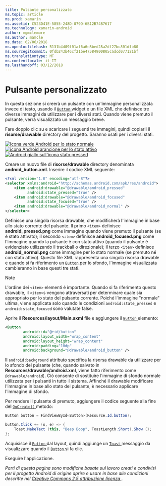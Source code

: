 ```yaml
---
title: Pulsante personalizzato
ms.topic: article
ms.prod: xamarin
ms.assetid: C523D41E-5855-248D-079D-6B12B74B7617
ms.technology: xamarin-android
author: mgmclemore
ms.author: mamcle
ms.date: 02/06/2018
ms.openlocfilehash: 5131b4d09f01af6a6e8bed28a2df27bc801dfb80
ms.sourcegitcommit: 0fdb243b46cf21be47584900805cadcd077121bf
ms.translationtype: MT
ms.contentlocale: it-IT
ms.lasthandoff: 03/12/2018
---
```

# <a name="custom-button"></a>Pulsante personalizzato

In questa sezione si creerà un pulsante con un'immagine personalizzata invece di testo, usando il [ `Button` ](https://developer.xamarin.com/api/type/Android.Widget.Button/) widget e un file XML che definisce tre diverse immagini da utilizzare per i diversi stati. Quando viene premuto il pulsante, verrà visualizzato un messaggio breve.

Fare doppio clic su e scaricare i seguenti tre immagini, quindi copiarli il **risorse/drawable** directory del progetto. Saranno usati per i diversi stati.

 [![Icona verde Android per lo stato normale](custom-button-images/android-normal.png)](custom-button-images/android-normal.png#lightbox) [ ![icona Android arancione per lo stato attivo](custom-button-images/android-focused.png)](custom-button-images/android-focused.png#lightbox) [ ![Android giallo sull'icona stato pressed](custom-button-images/android-pressed.png)](custom-button-images/android-pressed.png#lightbox)

Creare un nuovo file di **risorse/drawable** directory denominata **android_button.xml**. Inserire il codice XML seguente:

```xml
<?xml version="1.0" encoding="utf-8"?>
<selector xmlns:android="http://schemas.android.com/apk/res/android">
    <item android:drawable="@drawable/android_pressed"
          android:state_pressed="true" />
    <item android:drawable="@drawable/android_focused"
          android:state_focused="true" />
    <item android:drawable="@drawable/android_normal" />
</selector>
```

Definisce una singola risorsa drawable, che modificherà l'immagine in base allo stato corrente del pulsante. Il primo `<item>` definisce **android_pressed.png** come immagine quando viene premuto il pulsante (se è stato attivato); il secondo `<item>` definisce **android_focused.png** come l'immagine quando la pulsante è con stato attivo (quando il pulsante è evidenziato utilizzando il trackball o direzionale); il terzo `<item>` definisce **android_normal.png** come immagine per lo stato normale (se premuto né con stato attivo). Questo file XML rappresenta una singola risorsa drawable e quando si fa riferimento un [ `Button` ](https://developer.xamarin.com/api/type/Android.Widget.Button/) per lo sfondo, l'immagine visualizzata cambieranno in base questi tre stati.


> [!NOTE]
> L'ordine dei `<item>` elementi è importante. Quando si fa riferimento questo drawable, il `<item>`s vengono attraversati per determinare quale sia appropriato per lo stato del pulsante corrente.
> Poiché l'immagine "normale" ultima, viene applicata solo quando le condizioni `android:state_pressed` e `android:state_focused` sono valutate false.

Aprire il **Resources/layout/Main.axml** file e aggiungere il [ `Button` ](https://developer.xamarin.com/api/type/Android.Widget.Button/) elemento:

```xml
<Button
        android:id="@+id/button"
        android:layout_width="wrap_content"
        android:layout_height="wrap_content"
        android:padding="10dp"
        android:background="@drawable/android_button" />
```

Il `android:background` attributo specifica la risorsa drawable da utilizzare per lo sfondo del pulsante (che, quando salvato in **Resources/drawable/android.xml**, viene fatto riferimento come `@drawable/android`). Ciò consente di sostituire l'immagine di sfondo normale utilizzata per i pulsanti in tutto il sistema. Affinché il drawable modificare l'immagine in base allo stato del pulsante, è necessario applicare l'immagine di sfondo.

Per rendere il pulsante di premuto, aggiungere il codice seguente alla fine del [ `OnCreate()` ](https://developer.xamarin.com/api/member/Android.App.Activity.OnCreate/p/Android.OS.Bundle/Android.OS.PersistableBundle/) metodo:

```csharp
Button button = FindViewById<Button>(Resource.Id.button);

button.Click += (o, e) => {
    Toast.MakeText (this, "Beep Boop", ToastLength.Short).Show ();
};
```

Acquisisce il [ `Button` ](https://developer.xamarin.com/api/type/Android.Widget.Button/) dal layout, quindi aggiunge un [ `Toast` ](https://developer.xamarin.com/api/type/Android.Widget.Toast/) messaggio da visualizzare quando il [ `Button` ](https://developer.xamarin.com/api/type/Android.Widget.Button/) si fa clic.

Eseguire l'applicazione.


*Parti di questa pagina sono modifiche basate sul lavoro creati e condivisi per il progetto Android di origine aprire e usare in base alle condizioni descritte nel*
[*Creative Commons 2.5 attribuzione licenza* ](http://creativecommons.org/licenses/by/2.5/).
